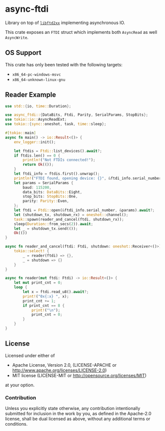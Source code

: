 # async-ftdi

Library on top of [`libftd2xx`](https://github.com/ftdi-rs/libftd2xx/) implementing asynchronous IO.

This crate exposes an `FTDI` struct which implements both `AsyncRead` as well `AsyncWrite`.

## OS Support

This crate has only been tested with the following targets:

* `x86_64-pc-windows-msvc`
* `x86_64-unknown-linux-gnu`

## Reader Example

```rust
use std::{io, time::Duration};

use async_ftdi::{DataBits, Ftdi, Parity, SerialParams, StopBits};
use tokio::io::AsyncReadExt;
use tokio::{sync::oneshot, task, time::sleep};

#[tokio::main]
async fn main() -> io::Result<()> {
    env_logger::init();

    let ftdis = Ftdi::list_devices().await?;
    if ftdis.len() == 0 {
        println!("Not FTDIs connected!");
        return Ok(());
    }
    let ftdi_info = ftdis.first().unwrap();
    println!("FTDI found, opening device: {}", &ftdi_info.serial_number);
    let params = SerialParams {
        baud: 115200,
        data_bits: DataBits::Eight,
        stop_bits: StopBits::One,
        parity: Parity::Even,
    };
    let ftdi = Ftdi::open(&ftdi_info.serial_number, &params).await?;
    let (shutdown_tx, shutdown_rx) = oneshot::channel();
    task::spawn(reader_and_cancel(ftdi, shutdown_rx));
    sleep(Duration::from_secs(2)).await;
    let _ = shutdown_tx.send(());
    Ok(())
}

async fn reader_and_cancel(ftdi: Ftdi, shutdown: oneshot::Receiver<()>) {
    tokio::select! {
        _ = reader(ftdi) => {},
        _ = shutdown => {}
    }
}

async fn reader(mut ftdi: Ftdi) -> io::Result<()> {
    let mut print_cnt = 0;
    loop {
        let x = ftdi.read_u8().await?;
        print!("0x{:x} ", x);
        print_cnt += 1;
        if print_cnt == 8 {
            print!("\n");
            print_cnt = 0;
        }
    }
}
```

## License

Licensed under either of

* Apache License, Version 2.0, (LICENSE-APACHE or <http://www.apache.org/licenses/LICENSE-2.0>)
* MIT license (LICENSE-MIT or <http://opensource.org/licenses/MIT>)

at your option.

### Contribution

Unless you explicitly state otherwise, any contribution intentionally submitted for inclusion in the work by you, as defined in the Apache-2.0 license, shall be dual licensed as above, without any additional terms or conditions.
